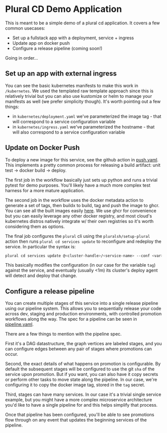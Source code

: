 # Plural CD Demo Application

This is meant to be a simple demo of a plural cd application.  It covers a few common usecases:

* Set up a fullstack app with a deployment, service + ingress
* Update app on docker push
* Configure a release pipeline (coming soon!)

Going in order...

## Set up an app with external ingress

You can see the basic kubernetes manifests to make this work in `/kubernetes`.  We used the templated raw template approach since this is relatively trivial but you can also use kustomize or helm to manage your manifests as well (we prefer simplicity though).  It's worth pointing out a few things:

* in `kubernetes/deployment.yaml` we've parameterized the image tag - that will correspond to a service configuration variable
* in `kubernetes/ingress.yaml` we've parameterized the hostname - that will also correspond to a service configuration variable

## Update on Docker Push

To deploy a new image for this service, see the github action in [push.yaml](.github/workflows/push.yaml).  This implements a pretty common process for releasing a build artifact: unit test -> docker build -> deploy.

The first job in the workflow basically just sets up python and runs a trivial pytest for demo purposes.  You'll likely have a much more complex test harness for a more mature application.

The second job in the workflow uses the docker metadata action to generate a set of tags, then buildx to build, tag and push the image to ghcr.  You can see all the built images easily [here](https://github.com/pluralsh/plrl-cd-test/pkgs/container/plrl-cd-test).  We use ghcr for convenience but you can easily leverage any other docker registry, and most cloud's kubernetes distros natively integrate w/ their own registries so it's worth considering them as options.

The final job configures the `plural` cli using the `pluralsh/setup-plural` action then runs `plural cd services update` to reconfigure and redeploy the service.  In particular the syntax is:

```sh
plural cd services update @<cluster-handle>/<service-name> --conf <var>=<value> (...can add more configuration updates as needed)
```

This basically modifies the configuration (in our case for the variable `tag`) against the service, and eventually (usually <1m) its cluster's deploy agent will detect and deploy that change.

## Configure a release pipeline

You can create multiple stages of this service into a single release pipeline using our pipeline system. This allows you to sequentially release your code across dev, staging and production environments, with controlled promotion workflows along the way.  The spec for a pipeline can be seen in [pipeline.yaml](pipeline.yaml).

There are a few things to mention with the pipeline spec.  

First it's a DAG datastructure, the graph vertices are labeled stages, and you can configure edges between any pair of stages where promotions can occur.

Second, the exact details of what happens on promotion is configurable.  By default the subsequent stages will be configured to use the git `sha` of the service upon promotion.  But if you want, you can also have it copy secrets or perform other tasks to move state along the pipeline.  In our case, we're configuring it to copy the docker image tag, stored in the `tag` secret.

Third, stages can have many services.  In our case it's a trivial single service example, but you might have a more complex microservice architecture you'd like to have a single pipeline for and this helps simplify that process.

Once that pipeline has been configured, you'll be able to see promotions flow through on any event that updates the beginning services of the pipeline.